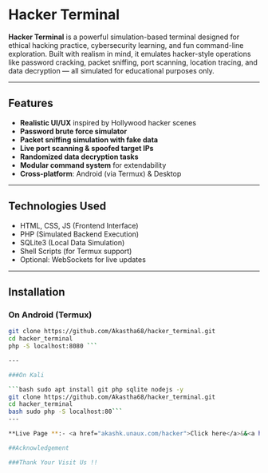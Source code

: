 # Hacker Terminal

**Hacker Terminal** is a powerful simulation-based terminal designed for ethical hacking practice, cybersecurity learning, and fun command-line exploration. Built with realism in mind, it emulates hacker-style operations like password cracking, packet sniffing, port scanning, location tracing, and data decryption — all simulated for educational purposes only.

---

## Features

- **Realistic UI/UX** inspired by Hollywood hacker scenes
- **Password brute force simulator**
- **Packet sniffing simulation with fake data**
- **Live port scanning & spoofed target IPs**
- **Randomized data decryption tasks**
- **Modular command system** for extendability
- **Cross-platform**: Android (via Termux) & Desktop

---

## Technologies Used

- HTML, CSS, JS (Frontend Interface)
- PHP (Simulated Backend Execution)
- SQLite3 (Local Data Simulation)
- Shell Scripts (for Termux support)
- Optional: WebSockets for live updates

---

## Installation

### On Android (Termux)

```bash pkg install git php sqlite nodejs -y 
git clone https://github.com/Akastha68/hacker_terminal.git
cd hacker_terminal
php -S localhost:8080 ```

---

###On Kali 

```bash sudo apt install git php sqlite nodejs -y
git clone https://github.com/Akastha68/hacker_terminal.git
cd hacker_terminal
bash sudo php -S localhost:80```
---

**Live Page **:- <a href="akashk.unaux.com/hacker">Click here</a>&&<a href="akastha68.github.io/hacker_terminal">Click here</a>

##Acknowledgement

###Thank Your Visit Us !!
